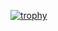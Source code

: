 [![trophy](https://github-profile-trophy.vercel.app/?username=Xanderplayz16&column=4)](https://github.com/ryo-ma/github-profile-trophy)
